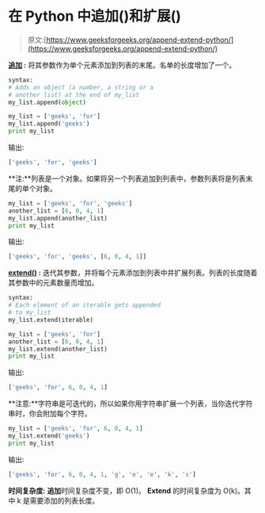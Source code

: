 # 在 Python 中追加()和扩展()

> 原文:[https://www.geeksforgeeks.org/append-extend-python/](https://www.geeksforgeeks.org/append-extend-python/)

**[追加](https://www.geeksforgeeks.org/list-methods-python/) :** 将其参数作为单个元素添加到列表的末尾。名单的长度增加了一个。

```py
syntax: 
# Adds an object (a number, a string or a 
# another list) at the end of my_list
my_list.append(object)

```

```py
my_list = ['geeks', 'for']
my_list.append('geeks')
print my_list
```

输出:

```py
['geeks', 'for', 'geeks']

```

**注:**列表是一个对象。如果将另一个列表追加到列表中，参数列表将是列表末尾的单个对象。

```py
my_list = ['geeks', 'for', 'geeks']
another_list = [6, 0, 4, 1]
my_list.append(another_list)
print my_list
```

输出:

```py
['geeks', 'for', 'geeks', [6, 0, 4, 1]]

```

**[extend()](https://www.geeksforgeeks.org/list-methods-python/) :** 迭代其参数，并将每个元素添加到列表中并扩展列表。列表的长度随着其参数中的元素数量而增加。

```py
syntax: 
# Each element of an iterable gets appended 
# to my_list
my_list.extend(iterable) 

```

```py
my_list = ['geeks', 'for']
another_list = [6, 0, 4, 1]
my_list.extend(another_list)
print my_list
```

输出:

```py
['geeks', 'for', 6, 0, 4, 1]

```

**注意:**字符串是可迭代的，所以如果你用字符串扩展一个列表，当你迭代字符串时，你会附加每个字符。

```py
my_list = ['geeks', 'for', 6, 0, 4, 1]
my_list.extend('geeks')
print my_list
```

输出:

```py
['geeks', 'for', 6, 0, 4, 1, 'g', 'e', 'e', 'k', 's']

```

**时间复杂度:**
**追加**时间复杂度不变，即 O(1)。
**Extend** 的时间复杂度为 O(k)。其中 k 是需要添加的列表长度。